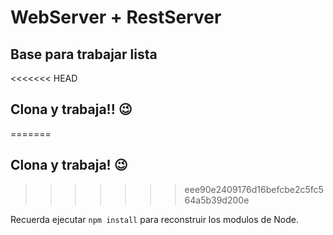 # WebServer + RestServer
## Base para trabajar lista
<<<<<<< HEAD
## Clona y trabaja!! 😉
=======
## Clona y trabaja! 😉
>>>>>>> eee90e2409176d16befcbe2c5fc564a5b39d200e


Recuerda ejecutar ```npm install``` para reconstruir los modulos de Node.
